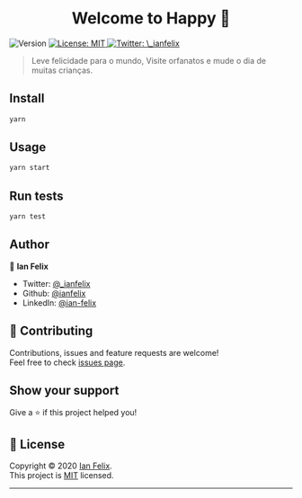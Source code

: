<h1 align="center">Welcome to Happy 👋</h1>
<p>
  <img alt="Version" src="https://img.shields.io/badge/version-1.0.0-blue.svg?cacheSeconds=2592000" />
  <a href="https://github.com/ianfelix/nextlevelweek3/blob/master/LICENSE" target="_blank">
    <img alt="License: MIT" src="https://img.shields.io/badge/License-MIT-yellow.svg" />
  </a>
  <a href="https://twitter.com/_ianfelix" target="_blank">
    <img alt="Twitter: \_ianfelix" src="https://img.shields.io/twitter/follow/_ianfelix.svg?style=social" />
  </a>
</p>

> Leve felicidade para o mundo, Visite orfanatos e mude o dia de muitas crianças.

## Install

```sh
yarn
```

## Usage

```sh
yarn start
```

## Run tests

```sh
yarn test
```

## Author

👤 **Ian Felix**

- Twitter: [@\_ianfelix](https://twitter.com/_ianfelix)
- Github: [@ianfelix](https://github.com/ianfelix)
- LinkedIn: [@ian-felix](https://linkedin.com/in/ian-felix)

## 🤝 Contributing

Contributions, issues and feature requests are welcome!<br />Feel free to check [issues page](https://github.com/ianfelix/nextlevelweek3/issues).

## Show your support

Give a ⭐️ if this project helped you!

## 📝 License

Copyright © 2020 [Ian Felix](https://github.com/ianfelix).<br />
This project is [MIT](https://github.com/ianfelix/nextlevelweek3/blob/master/LICENSE) licensed.

---
